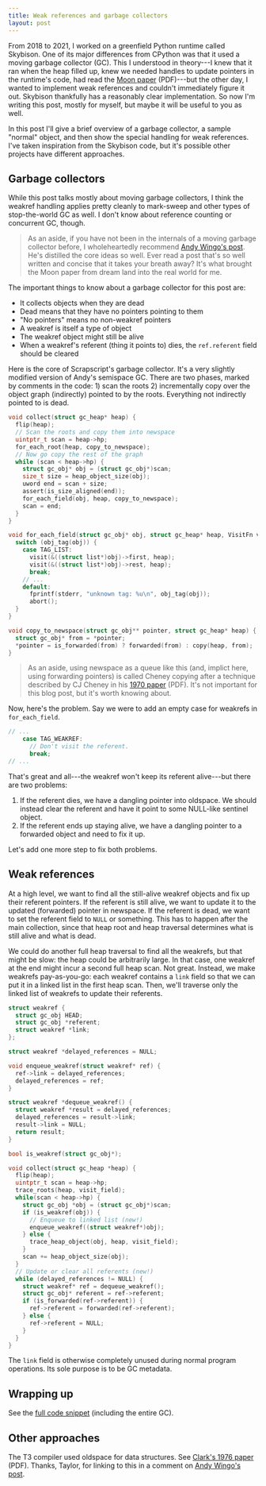 ```yaml
---
title: Weak references and garbage collectors
layout: post
---
```


From 2018 to 2021, I worked on a greenfield Python runtime called Skybison. One
of its major differences from CPython was that it used a moving garbage
collector (GC). This I understood in theory---I knew that it ran when the heap
filled up, knew we needed handles to update pointers in the runtime's code, had
read the [Moon paper](/assets/img/moon-gc.pdf) (PDF)---but the other day, I
wanted to implement weak references and couldn't immediately figure it out.
Skybison thankfully has a reasonably clear implementation. So now I'm writing
this post, mostly for myself, but maybe it will be useful to you as well.

In this post I'll give a brief overview of a garbage collector, a sample
"normal" object, and then show the special handling for weak references. I've
taken inspiration from the Skybison code, but it's possible other projects have
different approaches.

## Garbage collectors

While this post talks mostly about moving garbage collectors, I think the
weakref handling applies pretty cleanly to mark-sweep and other types of
stop-the-world GC as well. I don't know about reference counting or concurrent
GC, though.

> As an aside, if you have not been in the internals of a moving garbage
> collector before, I wholeheartedly recommend [Andy Wingo's post][wingo-gc].
> He's distilled the core ideas so well. Ever read a post that's so well
> written and concise that it takes your breath away? It's what brought the
> Moon paper from dream land into the real world for me.

[wingo-gc]: https://wingolog.org/archives/2022/12/10/a-simple-semi-space-collector

The important things to know about a garbage collector for this post are:

* It collects objects when they are dead
* Dead means that they have no pointers pointing to them
* "No pointers" means no non-weakref pointers
* A weakref is itself a type of object
* The weakref object might still be alive
* When a weakref's referent (thing it points to) dies, the `ref.referent` field
  should be cleared

Here is the core of Scrapscript's garbage collector. It's a very slightly
modified version of Andy's semispace GC. There are two phases, marked by
comments in the code: 1) scan the roots 2) incrementally copy over the object
graph (indirectly) pointed to by the roots. Everything not indirectly pointed
to is dead.

```c
void collect(struct gc_heap* heap) {
  flip(heap);
  // Scan the roots and copy them into newspace
  uintptr_t scan = heap->hp;
  for_each_root(heap, copy_to_newspace);
  // Now go copy the rest of the graph
  while (scan < heap->hp) {
    struct gc_obj* obj = (struct gc_obj*)scan;
    size_t size = heap_object_size(obj);
    uword end = scan + size;
    assert(is_size_aligned(end));
    for_each_field(obj, heap, copy_to_newspace);
    scan = end;
  }
}

void for_each_field(struct gc_obj* obj, struct gc_heap* heap, VisitFn visit) {
  switch (obj_tag(obj)) {
    case TAG_LIST:
      visit(&((struct list*)obj)->first, heap);
      visit(&((struct list*)obj)->rest, heap);
      break;
    // ...
    default:
      fprintf(stderr, "unknown tag: %u\n", obj_tag(obj));
      abort();
  }
}

void copy_to_newspace(struct gc_obj** pointer, struct gc_heap* heap) {
  struct gc_obj* from = *pointer;
  *pointer = is_forwarded(from) ? forwarded(from) : copy(heap, from);
}
```

> As an aside, using newspace as a queue like this (and, implict here, using
> forwarding pointers) is called Cheney copying after a technique described by
> CJ Cheney in his [1970 paper](/assets/img/cheney.pdf) (PDF). It's not
> important for this blog post, but it's worth knowing about.

Now, here's the problem. Say we were to add an empty case for weakrefs in
`for_each_field`.

```c
// ...
    case TAG_WEAKREF:
      // Don't visit the referent.
      break;
// ...
```

That's great and all---the weakref won't keep its referent alive---but there
are two problems:

1. If the referent dies, we have a dangling pointer into oldspace. We should
   instead clear the referent and have it point to some NULL-like sentinel
   object.
1. If the referent ends up staying alive, we have a dangling pointer to a
   forwarded object and need to fix it up.

Let's add one more step to fix both problems.

## Weak references

At a high level, we want to find all the still-alive weakref objects and fix up
their referent pointers. If the referent is still alive, we want to update it
to the updated (forwarded) pointer in newspace. If the referent is dead, we
want to set the referent field to `NULL` or something. This has to happen after
the main collection, since that heap root and heap traversal determines what is
still alive and what is dead.

We could do another full heap traversal to find all the weakrefs, but that
might be slow: the heap could be arbitrarily large. In that case, one weakref
at the end might incur a second full heap scan. Not great. Instead, we make
weakrefs pay-as-you-go: each weakref contains a `link` field so that we can put
it in a linked list in the first heap scan. Then, we'll traverse only the
linked list of weakrefs to update their referents.

```c
struct weakref {
  struct gc_obj HEAD;
  struct gc_obj *referent;
  struct weakref *link;
};

struct weakref *delayed_references = NULL;

void enqueue_weakref(struct weakref* ref) {
  ref->link = delayed_references;
  delayed_references = ref;
}

struct weakref *dequeue_weakref() {
  struct weakref *result = delayed_references;
  delayed_references = result->link;
  result->link = NULL;
  return result;
}

bool is_weakref(struct gc_obj*);

void collect(struct gc_heap *heap) {
  flip(heap);
  uintptr_t scan = heap->hp;
  trace_roots(heap, visit_field);
  while(scan < heap->hp) {
    struct gc_obj *obj = (struct gc_obj*)scan;
    if (is_weakref(obj)) {
      // Enqueue to linked list (new!)
      enqueue_weakref((struct weakref*)obj);
    } else {
      trace_heap_object(obj, heap, visit_field);
    }
    scan += heap_object_size(obj);
  }
  // Update or clear all referents (new!)
  while (delayed_references != NULL) {
    struct weakref* ref = dequeue_weakref();
    struct gc_obj* referent = ref->referent;
    if (is_forwarded(ref->referent)) {
      ref->referent = forwarded(ref->referent);
    } else {
      ref->referent = NULL;
    }
  }
}
```

The `link` field is otherwise completely unused during normal program
operations. Its sole purpose is to be GC metadata.

## Wrapping up

See the [full code snippet](https://github.com/tekknolagi/wingogc) (including
the entire GC).

## Other approaches

The T3 compiler used oldspace for data structures. See [Clark's 1976
paper](/assets/img/clark.pdf) (PDF). Thanks, Taylor, for linking to this in a
comment on [Andy Wingo's post][wingo-iterate].

[wingo-iterate]: https://wingolog.org/archives/2022/12/11/we-iterate-so-that-you-can-recurse
